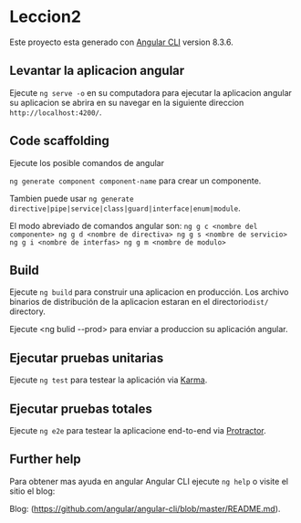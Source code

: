 # Leccion2

Este proyecto esta generado con [Angular CLI](https://github.com/angular/angular-cli) version 8.3.6.

## Levantar la aplicacion angular

Ejecute `ng serve -o`  en su computadora para ejecutar la aplicacion angular
su aplicacion se abrira en su navegar en la siguiente direccion `http://localhost:4200/`. 

## Code scaffolding

Ejecute los posible comandos de angular

`ng generate component component-name` para crear un componente. 

Tambien puede usar `ng generate directive|pipe|service|class|guard|interface|enum|module`.

El modo abreviado de comandos angular son:
`ng g c <nombre del componente>
ng g d <nombre de directiva>
ng g s <nombre de servicio>
ng g i <nombre de interfas>
ng g m <nombre de modulo>`

## Build

Ejecute `ng build` para construir una aplicacion en producción. 
Los archivo binarios de distribución de la aplicacion estaran en el directorio`dist/` directory. 

Ejecute <ng bulid --prod>  para enviar a produccion su aplicación angular.

## Ejecutar pruebas unitarias

Ejecute `ng test` para testear la aplicación via [Karma](https://karma-runner.github.io).

## Ejecutar pruebas totales

Ejecute `ng e2e`  para testear la aplicacione end-to-end via [Protractor](http://www.protractortest.org/).

## Further help

Para obtener mas ayuda en angular Angular CLI ejecute `ng help` o visite el sitio el blog:

Blog: (https://github.com/angular/angular-cli/blob/master/README.md).

